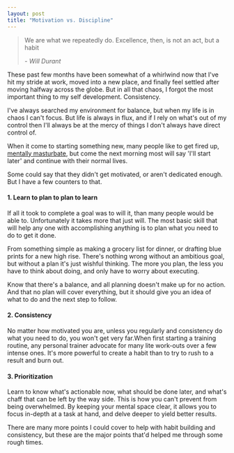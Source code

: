 ```yaml
---
layout: post
title: "Motivation vs. Discipline"
---
```


> We are what we repeatedly do. Excellence, then, is not an act, but a habit
>
> _- Will Durant_

These past few months have been somewhat of a whirlwind now that I've hit my stride at work, moved into a new place, and finally feel settled after moving halfway across the globe. But in all that chaos, I forgot the most important thing to my self development. Consistency.

I've always searched my environment for balance, but when my life is in chaos I can't focus. But life is always in flux, and if I rely on what's out of my control then I'll always be at the mercy of things I don't always have direct control of.

When it come to starting something new, many people like to get fired up, [mentally masturbate](https://en.wiktionary.org/wiki/mental_masturbation), but come the next morning most will say 'I'll start later' and continue with their normal lives.

Some could say that they didn't get motivated, or aren't dedicated enough. But I have a few counters to that.

#### 1. Learn to plan to plan to learn

If all it took to complete a goal was to will it, than many people would be able to. Unfortunately it takes more that just will. The most basic skill that will help any one with accomplishing anything is to plan what you need to do to get it done.

From something simple as making a grocery list for dinner, or drafting blue prints for a new high rise. There's nothing wrong without an ambitious goal, but without a plan it's just wishful thinking. The more you plan, the less you have to think about doing, and only have to worry about executing.

Know that there's a balance, and all planning doesn't make up for no action. And that no plan will cover everything, but it should give you an idea of what to do and the next step to follow.

#### 2. Consistency

No matter how motivated you are, unless you regularly and consistency do what you need to do, you won't get very far.When first starting a training routine, any personal trainer advocate for many lite work-outs over a few intense ones. It's more powerful to create a habit than to try to rush to a result and burn out.

#### 3. Prioritization

Learn to know what's actionable now, what should be done later, and what's chaff that can be left by the way side. This is how you can't prevent from being overwhelmed. By keeping your mental space clear, it allows you to focus in-depth at a task at hand, and delve deeper to yield better results.

There are many more points I could cover to help with habit building and consistency, but these are the major points that'd helped me through some rough times.